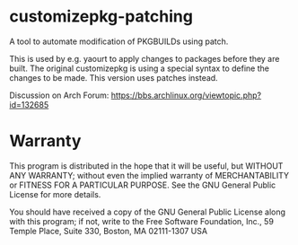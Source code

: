 customizepkg-patching
=====================

A tool to automate modification of PKGBUILDs using patch.

This is used by e.g. yaourt to apply changes to packages before they are built. The original customizepkg is using a special syntax to define the changes to be made. This version uses patches instead.

Discussion on Arch Forum: https://bbs.archlinux.org/viewtopic.php?id=132685


Warranty
========

   This program is distributed in the hope that it will be useful,
   but WITHOUT ANY WARRANTY; without even the implied warranty of
   MERCHANTABILITY or FITNESS FOR A PARTICULAR PURPOSE.  See the
   GNU General Public License for more details.

   You should have received a copy of the GNU General Public License
   along with this program; if not, write to the Free Software
   Foundation, Inc., 59 Temple Place, Suite 330, Boston, MA  02111-1307  USA


